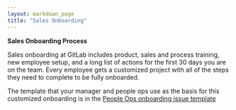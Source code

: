 ```yaml
---
layout: markdown_page
title: "Sales Onboarding"
---
```


**Sales Onboarding Process**

Sales onboarding at GitLab includes product, sales and process training, new employee setup, and a long list of actions for the first 30 days you are on the team.  Every employee gets a customized project with all of the steps they need to complete to be fully onboarded.  

The template that your manager and people ops use as the basis for this customized onboarding is in the [People Ops onboarding issue template](https://gitlab.com/gitlab-com/people-ops/employment/blob/master/.gitlab/issue_templates/onboarding.md/index.html.md)
